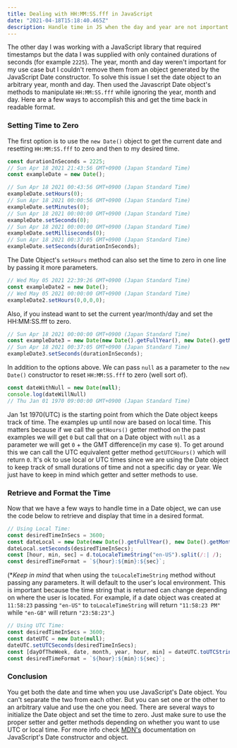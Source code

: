 ```yaml
---
title: Dealing with HH:MM:SS.fff in JavaScript
date: "2021-04-18T15:18:40.465Z"
description: Handle time in JS when the day and year are not important.
---
```


The other day I was working with a JavaScript library that required timestamps but the data I was supplied with only contained durations of seconds (for example `2225`). The year, month and day weren't important for my use case but I couldn't remove them from an object generated by the JavaScript Date constructor. To solve this issue I set the date object to an arbitrary year, month and day. Then used the Javascript Date object's methods to manipulate `HH:MM:SS.fff` while ignoring the year, month and day. Here are a few ways to accomplish this and get the time back in readable format.

### Setting Time to Zero

The first option is to use the `new Date()` object to get the current date and resetting `HH:MM:SS.fff` to zero and then to my desired time.

```javascript
const durationInSeconds = 2225;
// Sun Apr 18 2021 21:43:56 GMT+0900 (Japan Standard Time)
const exampleDate = new Date(); 

// Sun Apr 18 2021 00:43:56 GMT+0900 (Japan Standard Time)
exampleDate.setHours(0);
// Sun Apr 18 2021 00:00:56 GMT+0900 (Japan Standard Time)
exampleDate.setMinutes(0);
// Sun Apr 18 2021 00:00:00 GMT+0900 (Japan Standard Time)
exampleDate.setSeconds(0);
// Sun Apr 18 2021 00:00:00 GMT+0900 (Japan Standard Time)
exampleDate.setMilliseconds(0);
// Sun Apr 18 2021 00:37:05 GMT+0900 (Japan Standard Time)
exampleDate.setSeconds(durationInSeconds);
```

The Date Object's `setHours` method can also set the time to zero in one line by passing it more parameters.

```javascript
// Wed May 05 2021 22:39:26 GMT+0900 (Japan Standard Time)
const exampleDate2 = new Date();
// Wed May 05 2021 00:00:00 GMT+0900 (Japan Standard Time)
exampleDate2.setHours(0,0,0,0);
```

 Also, if you instead want to set the current year/month/day and set the HH:MM:SS.fff to zero.

```javascript
// Sun Apr 18 2021 00:00:00 GMT+0900 (Japan Standard Time)
const exampleDate3 = new Date(new Date().getFullYear(), new Date().getMonth(), new Date().getDate());
// Sun Apr 18 2021 00:37:05 GMT+0900 (Japan Standard Time)
exampleDate3.setSeconds(durationInSeconds);

```

In addition to the options above. We can pass `null` as a parameter to the `new Date()` constructor to reset `HH:MM:SS.fff` to zero (well sort of).

```javascript
const dateWithNull = new Date(null);
console.log(dateWillNull)
// Thu Jan 01 1970 09:00:00 GMT+0900 (Japan Standard Time)
```

Jan 1st 1970(UTC) is the starting point from which the Date object keeps track of time. The examples up until now are based on local time. This matters because if we call the `getHours()` getter method on the past examples we will get `0` but call that on a Date object with `null` as a parameter we will get `0` + the GMT difference(in my case `9`). To get around this we can call the UTC equivalent getter method `getUTCHours()` which will return `0`. It's ok to use local or UTC times since we are using the Date object to keep track of small durations of time and not a specific day or year. We just have to keep in mind which getter and setter methods to use.

### Retrieve and Format the Time

Now that we have a few ways to handle time in a Date object, we can use the code below to retrieve and display that time in a desired format.

```javascript
// Using Local Time:
const desiredTimeInSecs = 3600;
const dateLocal = new Date(new Date().getFullYear(), new Date().getMonth(), new Date().getDate());
dateLocal.setSeconds(desiredTimeInSecs);
const [hour, min, sec] = d.toLocaleTimeString("en-US").split(/:| /);
const desiredTimeFormat = `${hour}:${min}:${sec}`;
```

(**Keep in mind* that when using the `toLocaleTimeString` method without passing any parameters. It will default to the user's local environment. This is important because the time string that is returned can change depending on where the user is located. For example, if a date object was created at `11:58:23` passing `"en-US"` to `toLocaleTimeString` will return `"11:58:23 PM"` while `"en-GB"` will return `"23:58:23"`.)

```javascript
// Using UTC Time:
const desiredTimeInSecs = 3600;
const dateUTC = new Date(null);
dateUTC.setUTCSeconds(desiredTimeInSecs);
const [dayOfTheWeek, date, month, year, hour, min] = dateUTC.toUTCString().split(/:| /);
const desiredTimeFormat = `${hour}:${min}:${sec}`;
```

### Conclusion

You get both the date and time when you use JavaScript's Date object. You can't separate the two from each other. But you can set one or the other to an arbitrary value and use the one you need. There are several ways to initialize the Date object and set the time to zero. Just make sure to use the proper setter and getter methods depending on whether you want to use UTC or local time. For more info check [MDN's](https://developer.mozilla.org/en-US/docs/Web/JavaScript/Reference/Global_Objects/Date) documentation on JavaScript's Date constructor and object.
